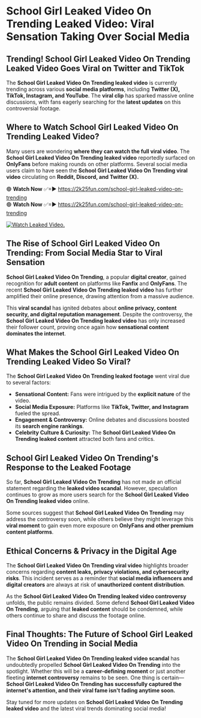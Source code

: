 # School Girl Leaked Video On Trending Leaked Video: Viral Sensation Taking Over Social Media

## **Trending! School Girl Leaked Video On Trending Leaked Video Goes Viral on Twitter and TikTok**
The **School Girl Leaked Video On Trending leaked video** is currently trending across various **social media platforms**, including **Twitter (X), TikTok, Instagram, and YouTube**. The **viral clip** has sparked massive online discussions, with fans eagerly searching for the **latest updates** on this controversial footage.

## **Where to Watch School Girl Leaked Video On Trending Leaked Video?**
Many users are wondering **where they can watch the full viral video**. The **School Girl Leaked Video On Trending leaked video** reportedly surfaced on **OnlyFans** before making rounds on other platforms. Several social media users claim to have seen the **School Girl Leaked Video On Trending viral video** circulating on **Reddit, Discord, and Twitter (X).**

🟢 **Watch Now** ✅=► https://2k25fun.com/school-girl-leaked-video-on-trending  
🟢 **Watch Now** ✅=► https://2k25fun.com/school-girl-leaked-video-on-trending  

[![Watch Leaked Video.](https://miro.medium.com/v2/resize:fit:828/format:webp/1*cilzJN44JGOrTw9NJCrNHA.gif "Watch Leaked Video")](https://2k25fun.com/school-girl-leaked-video-on-trending)

## **The Rise of School Girl Leaked Video On Trending: From Social Media Star to Viral Sensation**
**School Girl Leaked Video On Trending**, a popular **digital creator**, gained recognition for **adult content** on platforms like **Fanfix** and **OnlyFans**. The recent **School Girl Leaked Video On Trending leaked video** has further amplified their online presence, drawing attention from a massive audience.

This **viral scandal** has ignited debates about **online privacy, content security, and digital reputation management**. Despite the controversy, the **School Girl Leaked Video On Trending leaked video** has only increased their follower count, proving once again how **sensational content dominates the internet**.

## **What Makes the School Girl Leaked Video On Trending Leaked Video So Viral?**
The **School Girl Leaked Video On Trending leaked footage** went viral due to several factors:
- **Sensational Content:** Fans were intrigued by the **explicit nature** of the video.
- **Social Media Exposure:** Platforms like **TikTok, Twitter, and Instagram** fueled the spread.
- **Engagement & Controversy:** Online debates and discussions boosted its **search engine rankings**.
- **Celebrity Culture & Curiosity:** The **School Girl Leaked Video On Trending leaked content** attracted both fans and critics.

## **School Girl Leaked Video On Trending's Response to the Leaked Footage**
So far, **School Girl Leaked Video On Trending** has not made an official statement regarding the **leaked video scandal**. However, speculation continues to grow as more users search for the **School Girl Leaked Video On Trending leaked video** online.

Some sources suggest that **School Girl Leaked Video On Trending** may address the controversy soon, while others believe they might leverage this **viral moment** to gain even more exposure on **OnlyFans and other premium content platforms**.

## **Ethical Concerns & Privacy in the Digital Age**
The **School Girl Leaked Video On Trending viral video** highlights broader concerns regarding **content leaks, privacy violations, and cybersecurity risks**. This incident serves as a reminder that **social media influencers and digital creators** are always at risk of **unauthorized content distribution**.

As the **School Girl Leaked Video On Trending leaked video controversy** unfolds, the public remains divided. Some defend **School Girl Leaked Video On Trending**, arguing that **leaked content** should be condemned, while others continue to share and discuss the footage online.

## **Final Thoughts: The Future of School Girl Leaked Video On Trending in Social Media**
The **School Girl Leaked Video On Trending leaked video scandal** has undoubtedly propelled **School Girl Leaked Video On Trending** into the spotlight. Whether this will be a **career-defining moment** or just another fleeting **internet controversy** remains to be seen. One thing is certain—**School Girl Leaked Video On Trending has successfully captured the internet's attention, and their viral fame isn't fading anytime soon.**

Stay tuned for more updates on **School Girl Leaked Video On Trending leaked video** and the latest viral trends dominating social media!
